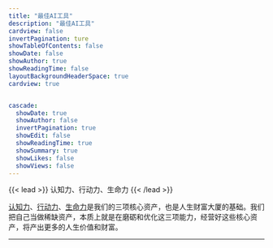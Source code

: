 ```yaml
---
title: "最佳AI工具"
description: "最佳AI工具"
cardview: false
invertPagination: ture
showTableOfContents: false
showDate: false
showAuthor: true
showReadingTime: false
layoutBackgroundHeaderSpace: true
cardview: true


cascade:
  showDate: true
  showAuthor: false
  invertPagination: true
  showEdit: false
  showReadingTime: true
  showSummary: true
  showLikes: false
  showViews: false
---
```




{{< lead >}}
认知力、行动力、生命力
{{< /lead >}}

[认知力](#)、[行动力](#)、[生命力](#)是我们的三项核心资产，也是人生财富大厦的基础。我们把自己当做稀缺资产，本质上就是在磨砺和优化这三项能力，经营好这些核心资产，将产出更多的人生价值和财富。


---
